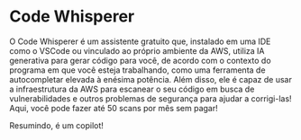 # Code Whisperer 

O Code Whisperer é um assistente gratuito que, instalado em uma IDE como o VSCode ou vinculado ao próprio ambiente da AWS, utiliza IA generativa para gerar código para você, de acordo com o contexto do programa em que você esteja trabalhando, como uma ferramenta de autocompletar elevada à enésima potência. Além disso, ele é capaz de usar a infraestrutura da AWS para escanear o seu código em busca de vulnerabilidades e outros problemas de segurança para ajudar a corrigi-las! Aqui, você pode fazer até 50 scans por mês sem pagar!

Resumindo, é um copilot!

